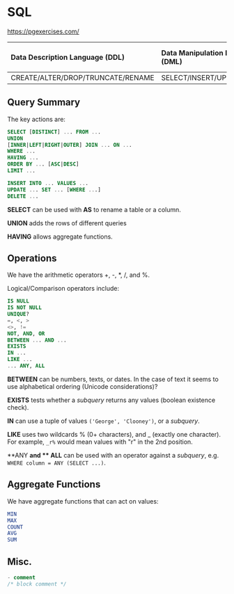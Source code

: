 # SQL

https://pgexercises.com/

| Data Description Language \(DDL\) | Data Manipulation Language \(DML\) | Data Control Language \(DCL\) | Transaction Control Language \(TCL\) |
| :--- | :--- | :--- | :--- |
| CREATE/ALTER/DROP/TRUNCATE/RENAME | SELECT/INSERT/UPDATE/DELETE | GRANT/REVOKE | BEGIN/COMMIT/ROLLBACK/SAVEPOINT |

## Query Summary

The key actions are:

```SQL
SELECT [DISTINCT] ... FROM ...
UNION
[INNER|LEFT|RIGHT|OUTER] JOIN ... ON ...
WHERE ...
HAVING ...
ORDER BY ... [ASC|DESC]
LIMIT ...

INSERT INTO ... VALUES ...
UPDATE ... SET ... [WHERE ...]
DELETE ...
```

**SELECT** can be used with **AS** to rename a table or a column.

**UNION** adds the rows of different queries

**HAVING** allows aggregate functions.

## Operations

We have the arithmetic operators +, -, \*, /, and %.

Logical/Comparison operators include:

```SQL
IS NULL
IS NOT NULL
UNIQUE?
=, <, >
<>, !=
NOT, AND, OR
BETWEEN ... AND ...
EXISTS
IN ...
LIKE ...
... ANY, ALL
```

**BETWEEN** can be numbers, texts, or dates. In the case of text it seems to use alphabetical ordering \(Unicode considerations\)?

**EXISTS** tests whether a _subquery_ returns any values \(boolean existence check\).

**IN** can use a tuple of values `('George', 'Clooney')`, or a _subquery_.

**LIKE** uses two wildcards % \(0+ characters\), and \_ \(exactly one character\). For example, `_r%` would mean values with "r" in the 2nd position.

**ANY **and ** ALL** can be used with an operator against a _subquery_, e.g. `WHERE column = ANY (SELECT ...)`.

## Aggregate Functions

We have aggregate functions that can act on values:

```SQL
MIN
MAX
COUNT
AVG
SUM
```

## Misc.

```SQL
- comment
/* block comment */
```



